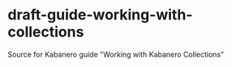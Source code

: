 # draft-guide-working-with-collections
Source for Kabanero guide "Working with Kabanero Collections"
